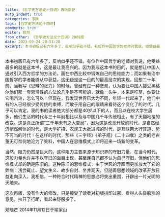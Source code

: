 ```yaml
---
title: 《哲学史方法论十四讲》再版后记
auto_indent: true
categories: 序跋
tags: [哲学史方法论十四讲]
comments: true
editor: 皎然
from_other: 《哲学史方法论十四讲》2008版
date: 2023-09-24 20:53:28
excerpt: 本书初版已有六年多了，反响似乎还不错。有位作中国哲学的老师对我说，他受益最多的就是这本书，这是最让我高兴的。因为我写这本书的目的，就是想让中国人通过引入西方哲学的方法论，而在中西比较中锻炼自己的思维能力；而如果有治中国哲学的学者能够从中获益，这无疑是这一目的的最高层次的实现。回想二十年前，当我写《思辨的张力》的时候，曾经有过一种悲观，认为要让中国人接受黑格尔他们那一套思辨性的方法论几乎是不可能的，就像一头牛，本来是吃草，你要让它喝汽油，怎么可以！但现在，我发现世界已大为不同，年轻一代起来了，他们中有的人已经很少受传统的束缚，而敢于用自己的眼睛来看待这个变化了的时代。几乎可以肯定，我的书的读者绝大部分都是40岁以下的人，而且以在校大学生居多，他们生活的时代与三十年前相比以及与中国几千年传统相比，有了天翻地覆的改变。这是真正所谓“三千年未有之大变局”，因为这是改革开放的时代，是自然经济悄然解体的时代，是大学扩招、农民工大批进城的时代，是互联网大行其道、势不可当的时代！在这样的时代，那些《三字经》《弟子规》《二十四孝》之类的老古董无可奈何地沦为了笑料，中国人在思维模式上即将迎来一场新的变革。
---
```

本书初版已有六年多了，反响似乎还不错。有位作中国哲学的老师对我说，他受益最多的就是这本书，这是最让我高兴的。因为我写这本书的目的，就是想让中国人通过引入西方哲学的方法论，而在中西比较中锻炼自己的思维能力；而如果有治中国哲学的学者能够从中获益，这无疑是这一目的的最高层次的实现。回想二十年前，当我写《思辨的张力》的时候，曾经有过一种悲观，认为要让中国人接受黑格尔他们那一套思辨性的方法论几乎是不可能的，就像一头牛，本来是吃草，你要让它喝汽油，怎么可以！但现在，我发现世界已大为不同，年轻一代起来了，他们中有的人已经很少受传统的束缚，而敢于用自己的眼睛来看待这个变化了的时代。几乎可以肯定，我的书的读者绝大部分都是40岁以下的人，而且以在校大学生居多，他们生活的时代与三十年前相比以及与中国几千年传统相比，有了天翻地覆的改变。这是真正所谓“三千年未有之大变局”，因为这是改革开放的时代，是自然经济悄然解体的时代，是大学扩招、农民工大批进城的时代，是互联网大行其道、势不可当的时代！在这样的时代，那些《三字经》《弟子规》《二十四孝》之类的老古董无可奈何地沦为了笑料，中国人在思维模式上即将迎来一场新的变革。

当然，阻力仍然是巨大的。这种阻力主要来源于知识界的守旧力量，在当今时代，这股力量也许并不以守旧的面目出现，甚至连自己都不认为自己守旧，但他们的思维模式却的确是陈旧的。这种陈旧的思维模式，由于世风的浮躁而更加放大了它的弊病：浅尝辄止、望文生义、故步自封、坐井观天。但随着思想领域的改革开放日益走向深入，我相信，—种符合时代精神的思想必将突出重围，开辟出—片光明的天地来。

这次再版，没有作大的修改，只是接受了读者对初版排印过密、看得人头昏脑涨的意见，拉开了行距，看起来舒服多了。

邓晓芒
2014年11月12日于喻家山
